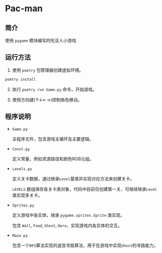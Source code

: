 # Pac-man


## 简介
  使用 `pygame` 模块编写的吃豆人小游戏
  

## 运行方法
  1. 使用 `poetry` 包管理器创建虚拟环境。
```sh
poetry install
```
  2. 执行 `poetry run Game.py` 命令，开始游戏。

  3. 使用方向键(↑↓←→)控制角色移动。

## 程序说明

  - `Game.py`
    
    主程序文件，包含游戏主循环及主要逻辑。

  - `Const.py`

    定义常量，例如资源路径和颜色RGB元组。

  - `Levels.py`

    定义关卡数据，通过继承`Level`基类并实现对应方法来创建关卡。
    
    `LEVELS` 数组保存各关卡类对象，代码中目前仅创建第一关，可继续继承`Level`类实现多关卡。

  - `Sprites.py`

    定义游戏中各实体，继承 `pygame.sprites.Sprite` 类实现。

    包含 `Wall`, `Food`, `Ghost`, `Hero`，实现游戏内各实体的交互。

  - `Maze.py`

    包含一个`BFS`算法实现的迷宫寻路算法，用于在游戏中实现`Ghost`的寻路能力。
